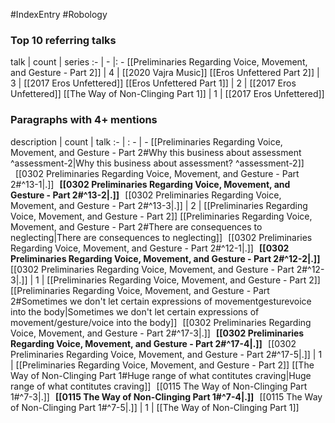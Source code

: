 #IndexEntry #Robology

### Top 10 referring talks
talk | count | series
:- | - |: -
[[Preliminaries Regarding Voice, Movement, and Gesture - Part 2]] | 4 | [[2020 Vajra Music]]
[[Eros Unfettered Part 2]] | 3 | [[2017 Eros Unfettered]]
[[Eros Unfettered Part 1]] | 2 | [[2017 Eros Unfettered]]
[[The Way of Non-Clinging Part 1]] | 1 | [[2017 Eros Unfettered]]

### Paragraphs with 4+ mentions
description | count | talk
:- | : - | -
[[Preliminaries Regarding Voice, Movement, and Gesture - Part 2#Why this business about assessment ^assessment-2\|Why this business about assessment? ^assessment-2]] &nbsp;&nbsp;[[0302 Preliminaries Regarding Voice, Movement, and Gesture - Part 2#^13-1\|.]] &nbsp; **[[0302 Preliminaries Regarding Voice, Movement, and Gesture - Part 2#^13-2\|.]]** &nbsp; [[0302 Preliminaries Regarding Voice, Movement, and Gesture - Part 2#^13-3\|.]] | 2 | [[Preliminaries Regarding Voice, Movement, and Gesture - Part 2]]
[[Preliminaries Regarding Voice, Movement, and Gesture - Part 2#There are consequences to neglecting\|There are consequences to neglecting]] &nbsp;&nbsp;[[0302 Preliminaries Regarding Voice, Movement, and Gesture - Part 2#^12-1\|.]] &nbsp; **[[0302 Preliminaries Regarding Voice, Movement, and Gesture - Part 2#^12-2\|.]]** &nbsp; [[0302 Preliminaries Regarding Voice, Movement, and Gesture - Part 2#^12-3\|.]] | 1 | [[Preliminaries Regarding Voice, Movement, and Gesture - Part 2]]
[[Preliminaries Regarding Voice, Movement, and Gesture - Part 2#Sometimes we don't let certain expressions of movementgesturevoice into the body\|Sometimes we don't let certain expressions of movement/gesture/voice into the body]] &nbsp;&nbsp;[[0302 Preliminaries Regarding Voice, Movement, and Gesture - Part 2#^17-3\|.]] &nbsp; **[[0302 Preliminaries Regarding Voice, Movement, and Gesture - Part 2#^17-4\|.]]** &nbsp; [[0302 Preliminaries Regarding Voice, Movement, and Gesture - Part 2#^17-5\|.]] | 1 | [[Preliminaries Regarding Voice, Movement, and Gesture - Part 2]]
[[The Way of Non-Clinging Part 1#Huge range of what contitutes craving\|Huge range of what contitutes craving]] &nbsp;&nbsp;[[0115 The Way of Non-Clinging Part 1#^7-3\|.]] &nbsp; **[[0115 The Way of Non-Clinging Part 1#^7-4\|.]]** &nbsp; [[0115 The Way of Non-Clinging Part 1#^7-5\|.]] | 1 | [[The Way of Non-Clinging Part 1]]

